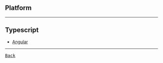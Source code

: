 ## Platform

---

## Typescript

- [<div title=
  "Dynamic web app platform">Angular</div>](https://angular.io/docs)

---

[<kbd> Back </kbd>](./../readme.md)
